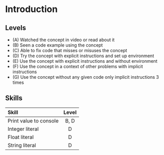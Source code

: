 # Introduction

## Levels
 - (A) Watched the concept in video or read about it
 - (B) Seen a code example using the concept
 - (C) Able to fix code that misses or misuses the concept
 - (D) Try the concept with explicit instructions and set up environment
 - (E) Use the concept with explicit instructions and without environment
 - (F) Use the concept in a context of other problems with implicit instructions
 - (G) Use the concept without any given code only implicit instructions 3 times

## Skills

| Skill                  | Level |
|:-----------------------|:-----:|
| Print value to console | B, D  |
| Integer literal        |   D   |
| Float literal          |   D   |
| String literal         |   D   |

